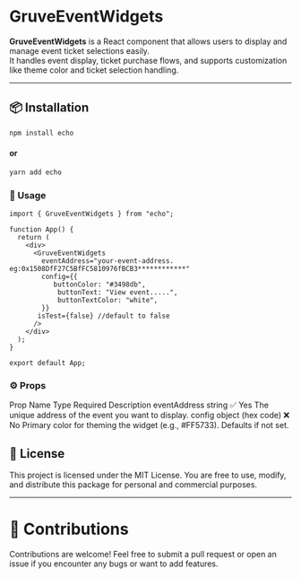 # GruveEventWidgets

**GruveEventWidgets** is a React component that allows users to display and manage event ticket selections easily.  
It handles event display, ticket purchase flows, and supports customization like theme color and ticket selection handling.

---

## 📦 Installation

```bash
npm install echo
```

#### or

```bash
yarn add echo
```

### 🚀 Usage

```
import { GruveEventWidgets } from "echo";

function App() {
  return (
    <div>
      <GruveEventWidgets
        eventAddress="your-event-address. eg:0x1508DfF27C5BfFC5810976fBCB3************"
        config={{
           buttonColor: "#3498db",
            buttonText: "View event.....",
            buttonTextColor: "white",
        }}
       isTest={false} //default to false
      />
    </div>
  );
}

export default App;

```

### ⚙️ Props

Prop Name Type Required Description
eventAddress string ✅ Yes The unique address of the event you want to display.
config object (hex code) ❌ No Primary color for theming the widget (e.g., #FF5733). Defaults if not set.

## 📜 License

This project is licensed under the MIT License.
You are free to use, modify, and distribute this package for personal and commercial purposes.

---

# 🤝 Contributions

Contributions are welcome! Feel free to submit a pull request or open an issue if you encounter any bugs or want to add features.
